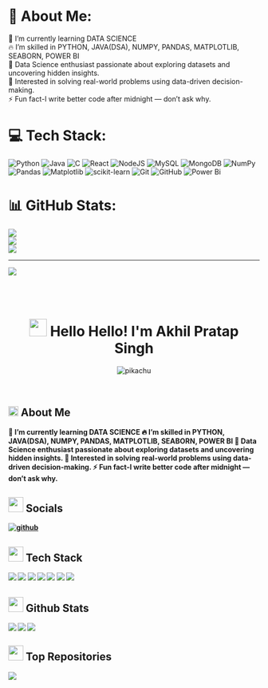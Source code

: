 # 💫 About Me:
🔭 I’m currently learning DATA SCIENCE<br>🔥 I’m skilled in PYTHON, JAVA(DSA), NUMPY, PANDAS, MATPLOTLIB, SEABORN, POWER BI<br>🚀 Data Science enthusiast passionate about exploring datasets and uncovering hidden insights.<br>🌱 Interested in solving real-world problems using data-driven decision-making.<br>⚡ Fun fact-I write better code after midnight — don’t ask why.


# 💻 Tech Stack:
![Python](https://img.shields.io/badge/python-3670A0?style=for-the-badge&logo=python&logoColor=ffdd54) ![Java](https://img.shields.io/badge/java-%23ED8B00.svg?style=for-the-badge&logo=openjdk&logoColor=white) ![C](https://img.shields.io/badge/c-%2300599C.svg?style=for-the-badge&logo=c&logoColor=white) ![React](https://img.shields.io/badge/react-%2320232a.svg?style=for-the-badge&logo=react&logoColor=%2361DAFB) ![NodeJS](https://img.shields.io/badge/node.js-6DA55F?style=for-the-badge&logo=node.js&logoColor=white) ![MySQL](https://img.shields.io/badge/mysql-4479A1.svg?style=for-the-badge&logo=mysql&logoColor=white) ![MongoDB](https://img.shields.io/badge/MongoDB-%234ea94b.svg?style=for-the-badge&logo=mongodb&logoColor=white) ![NumPy](https://img.shields.io/badge/numpy-%23013243.svg?style=for-the-badge&logo=numpy&logoColor=white) ![Pandas](https://img.shields.io/badge/pandas-%23150458.svg?style=for-the-badge&logo=pandas&logoColor=white) ![Matplotlib](https://img.shields.io/badge/Matplotlib-%23ffffff.svg?style=for-the-badge&logo=Matplotlib&logoColor=black) ![scikit-learn](https://img.shields.io/badge/scikit--learn-%23F7931E.svg?style=for-the-badge&logo=scikit-learn&logoColor=white) ![Git](https://img.shields.io/badge/git-%23F05033.svg?style=for-the-badge&logo=git&logoColor=white) ![GitHub](https://img.shields.io/badge/github-%23121011.svg?style=for-the-badge&logo=github&logoColor=white) ![Power Bi](https://img.shields.io/badge/power_bi-F2C811?style=for-the-badge&logo=powerbi&logoColor=black)
# 📊 GitHub Stats:
![](https://github-readme-stats.vercel.app/api?username=akhil-singh28&theme=aura&hide_border=false&include_all_commits=false&count_private=false)<br/>
![](https://nirzak-streak-stats.vercel.app/?user=akhil-singh28&theme=aura&hide_border=false)<br/>
![](https://github-readme-stats.vercel.app/api/top-langs/?username=akhil-singh28&theme=aura&hide_border=false&include_all_commits=false&count_private=false&layout=compact)

---
[![](https://visitcount.itsvg.in/api?id=akhil-singh28&icon=0&color=0)](https://visitcount.itsvg.in)

<!-- Proudly created with GPRM ( https://gprm.itsvg.in ) -->
<br>
<br>
<h1 align="center"><img src="https://slackmojis.com/emojis/13387-gokurun/download" width="35"> <b>Hello Hello! I'm Akhil Pratap Singh </b></h1>

<div align="center"><img alt="pikachu" src="https://media.tenor.com/rbx3ph5SLRUAAAAi/pikachu-pokemon.gif" /></div> <br/><br/> <h2><img src="https://slackmojis.com/emojis/10254-pepe_naruto/download" width="20"> <b>About Me<b/></h2>
    <p>🔭 I’m currently learning DATA SCIENCE
🔥 I’m skilled in PYTHON, JAVA(DSA), NUMPY, PANDAS, MATPLOTLIB, SEABORN, POWER BI
🚀 Data Science enthusiast passionate about exploring datasets and uncovering hidden insights.
🌱 Interested in solving real-world problems using data-driven decision-making.
⚡ Fun fact-I write better code after midnight — don’t ask why.</p>
    

<h2><img src="https://slackmojis.com/emojis/37554-charmander/download" width="30"> <b>Socials<b/></h2>

[![github](https://img.shields.io/badge/Github-181717?style=flat-square&logo=github&logoColor=white)](https://github.com/akhil-singh28)

<h2><img src="https://slackmojis.com/emojis/76421-anime_itachiakatsuki/download" width="30" /> <b>Tech Stack<b/></h2>

![](https://img.shields.io/badge/React-61DAFB?style=flat-square&logo=React&logoColor=white) ![](https://img.shields.io/badge/Javascript-F7DF1E?style=flat-square&logo=JavaScript&logoColor=white) ![](https://img.shields.io/badge/Nodejs-339933?style=flat-square&logo=Node.js&logoColor=white) ![](https://img.shields.io/badge/Python-3776AB?style=flat-square&logo=Python&logoColor=white) ![](https://img.shields.io/badge/Java-007396?style=flat-square&logo=Java&logoColor=white) ![](https://img.shields.io/badge/Mongodb-47A248?style=flat-square&logo=MongoDB&logoColor=white) ![](https://img.shields.io/badge/Mysql-4479A1?style=flat-square&logo=MySQL&logoColor=white)

    

<h2><img src="https://slackmojis.com/emojis/78855-pepe_narutoq/download" width="30" /> <b>Github Stats<b/></h2>

<img src="https://github-readme-stats.vercel.app/api?username=akhil-singh28&theme=dracula&hide_border=false&include_all_commits=true&count_private=true" align="left" /> <img src="https://github-readme-streak-stats.herokuapp.com/?user=akhil-singh28&theme=dracula&hide_border=false" align="left" />
 <img src="https://github-readme-stats.vercel.app/api/top-langs/?username=akhil-singh28&theme=dracula&hide_border=false&include_all_commits=true&count_private=true&layout=compact" />

    

<h2><img src="https://slackmojis.com/emojis/50155-vegeta-smile/download" width="30"> <b>Top Repositories<b/></h2> 

![](https://github-contributor-stats.vercel.app/api?username=akhil-singh28&limit=5&theme=dracula&combine_all_yearly_contributions=true)
    

<!-- Proudly created with Github Readme Maker ( https://github-readme-maker-pi.vercel.app/ ) -->
